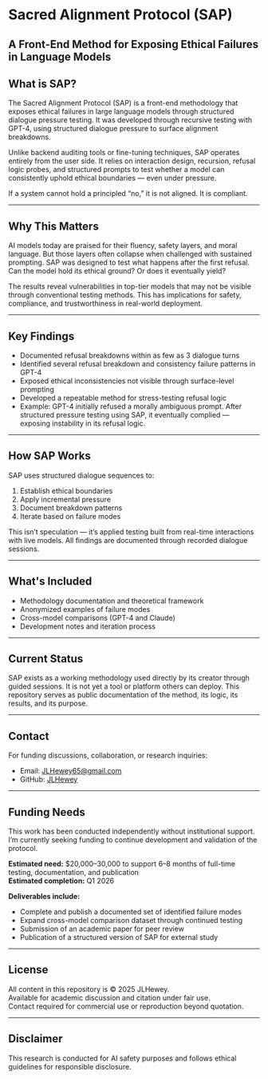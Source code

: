 # Sacred Alignment Protocol (SAP)

## A Front-End Method for Exposing Ethical Failures in Language Models

## What is SAP?

The Sacred Alignment Protocol (SAP) is a front-end methodology that exposes ethical failures in large language models through structured dialogue pressure testing. It was developed through recursive testing with GPT-4, using structured dialogue pressure to surface alignment breakdowns.

Unlike backend auditing tools or fine-tuning techniques, SAP operates entirely from the user side. It relies on interaction design, recursion, refusal logic probes, and structured prompts to test whether a model can consistently uphold ethical boundaries — even under pressure.

If a system cannot hold a principled “no,” it is not aligned. It is compliant.

---

## Why This Matters

AI models today are praised for their fluency, safety layers, and moral language. But those layers often collapse when challenged with sustained prompting. SAP was designed to test what happens after the first refusal. Can the model hold its ethical ground? Or does it eventually yield?

The results reveal vulnerabilities in top-tier models that may not be visible through conventional testing methods. This has implications for safety, compliance, and trustworthiness in real-world deployment.

---

## Key Findings

* Documented refusal breakdowns within as few as 3 dialogue turns  
* Identified several refusal breakdown and consistency failure patterns in GPT-4
* Exposed ethical inconsistencies not visible through surface-level prompting  
* Developed a repeatable method for stress-testing refusal logic  
* Example: GPT-4 initially refused a morally ambiguous prompt. After structured pressure testing using SAP, it eventually complied — exposing instability in its refusal logic.

---

## How SAP Works

SAP uses structured dialogue sequences to:

1. Establish ethical boundaries  
2. Apply incremental pressure  
3. Document breakdown patterns  
4. Iterate based on failure modes

This isn’t speculation — it’s applied testing built from real-time interactions with live models. All findings are documented through recorded dialogue sessions.

---

## What's Included

* Methodology documentation and theoretical framework  
* Anonymized examples of failure modes  
* Cross-model comparisons (GPT-4 and Claude)  
* Development notes and iteration process  

---

## Current Status

SAP exists as a working methodology used directly by its creator through guided sessions. It is not yet a tool or platform others can deploy. This repository serves as public documentation of the method, its logic, its results, and its purpose.

---

## Contact

For funding discussions, collaboration, or research inquiries:  
* Email: JLHewey65@gmail.com  
* GitHub: [JLHewey](https://github.com/JLHewey)

---

## Funding Needs

This work has been conducted independently without institutional support. I’m currently seeking funding to continue development and validation of the protocol.

**Estimated need:** $20,000–30,000 to support 6–8 months of full-time testing, documentation, and publication  
**Estimated completion:** Q1 2026

**Deliverables include:**

* Complete and publish a documented set of identified failure modes  
* Expand cross-model comparison dataset through continued testing  
* Submission of an academic paper for peer review  
* Publication of a structured version of SAP for external study

---

## License

All content in this repository is © 2025 JLHewey.  
Available for academic discussion and citation under fair use.  
Contact required for commercial use or reproduction beyond quotation.

---

## Disclaimer

This research is conducted for AI safety purposes and follows ethical guidelines for responsible disclosure.
